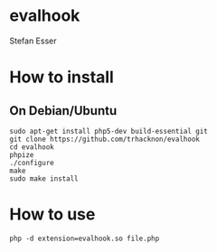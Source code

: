 # evalhook
Stefan Esser

# How to install
## On Debian/Ubuntu

```
sudo apt-get install php5-dev build-essential git
git clone https://github.com/trhacknon/evalhook
cd evalhook
phpize
./configure
make
sudo make install
```

# How to use

```
php -d extension=evalhook.so file.php
```
